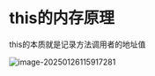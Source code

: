 # this的内存原理

this的本质就是记录方法调用者的地址值

![image-20250126115917281](https://pic.hibugs.net/NGBTEAM/image-20250126115917281.png)